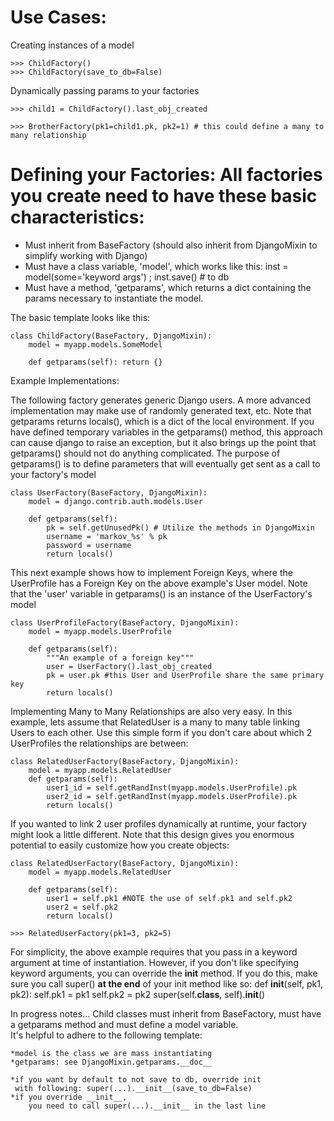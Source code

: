 Use Cases:
===

Creating instances of a model

    >>> ChildFactory()
    >>> ChildFactory(save_to_db=False)

Dynamically passing params to your factories

    >>> child1 = ChildFactory().last_obj_created
    
    >>> BrotherFactory(pk1=child1.pk, pk2=1) # this could define a many to many relationship


Defining your Factories: All factories you create need to have these basic characteristics:
===

* Must inherit from BaseFactory (should also inherit from DjangoMixin to simplify working with Django)
* Must have a class variable, 'model', which works like this: inst = model(some='keyword args') ; inst.save() # to db
* Must have a method, 'getparams', which returns a dict containing the params necessary to instantiate the model.

The basic template looks like this:

    class ChildFactory(BaseFactory, DjangoMixin):
        model = myapp.models.SomeModel

        def getparams(self): return {}


Example Implementations:

The following factory generates generic Django users.  A more advanced implementation may make use of randomly generated text, etc.  Note that getparams returns locals(), which is a dict of the local environment.  If you have defined temporary variables in the getparams() method, this approach can cause django to raise an exception, but it also brings up the point that getparams() should not do anything complicated.  The purpose of getparams() is to define parameters that will eventually get sent as a call to your factory's model

    class UserFactory(BaseFactory, DjangoMixin):
        model = django.contrib.auth.models.User

        def getparams(self):
            pk = self.getUnusedPk() # Utilize the methods in DjangoMixin
            username = 'markov_%s' % pk
            password = username
            return locals()

This next example shows how to implement Foreign Keys, where the UserProfile has a Foreign Key on the above example's User model.  Note that the 'user' variable in getparams() is an instance of the UserFactory's model 

    class UserProfileFactory(BaseFactory, DjangoMixin):
        model = myapp.models.UserProfile

        def getparams(self):
            """An example of a foreign key"""
            user = UserFactory().last_obj_created
            pk = user.pk #this User and UserProfile share the same primary key
            return locals()

Implementing Many to Many Relationships are also very easy. In this example, lets assume that RelatedUser is a many to many table linking Users to each other.  Use this simple form if you don't care about which 2 UserProfiles the relationships are between:

    class RelatedUserFactory(BaseFactory, DjangoMixin):
        model = myapp.models.RelatedUser
        def getparams(self):
            user1_id = self.getRandInst(myapp.models.UserProfile).pk
            user2_id = self.getRandInst(myapp.models.UserProfile).pk
            return locals()

If you wanted to link 2 user profiles dynamically at runtime, your factory might look a little different.  Note that this design gives you enormous potential to easily customize how you create objects:

    class RelatedUserFactory(BaseFactory, DjangoMixin):
        model = myapp.models.RelatedUser

        def getparams(self):
            user1 = self.pk1 #NOTE the use of self.pk1 and self.pk2
            user2 = self.pk2
            return locals()

    >>> RelatedUserFactory(pk1=3, pk2=5)

For simplicity, the above example requires that you pass in a keyword argument at time of instantiation.  However, if you don't like specifying keyword arguments, you can override the __init__  method.  If you do this, make sure you call super() **at the end** of your init method like so:
        def __init__(self, pk1, pk2):
            self.pk1 = pk1
            self.pk2 = pk2
            super(self.__class__, self).__init__()

In progress notes...
Child classes must inherit from BaseFactory, must have a getparams method and must define a model variable.  
It's helpful to adhere to the following template:

    *model is the class we are mass instantiating
    *getparams: see DjangoMixin.getparams.__doc__

    *if you want by default to not save to db, override init
     with following: super(...).__init__(save_to_db=False)
    *if you override __init__,
        you need to call super(...).__init__ in the last line


